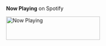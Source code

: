 **Now Playing** on Spotify

<a href="https://https://natemoo-re-git-master.ajtruex.vercel.app/now-playing?open">
    <img src="https://natemoo-re-git-master.ajtruex.vercel.app/now-playing" width="256" height="64" alt="Now Playing">
</a>
